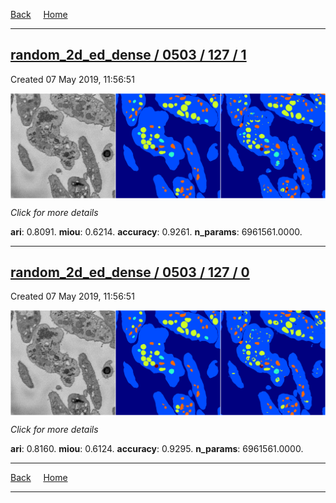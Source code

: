
[Back](..)&nbsp;&nbsp;&nbsp;&nbsp;&nbsp;[Home](https://leapmanlab.github.io/snapshots)

---

<div class="summary"><a href="1"><h2>random_2d_ed_dense / 0503 / 127 / 1</h2></a><p>Created 07 May 2019, 11:56:51
</p><a href="1"><img src="1/media/summary.png" align="center"></a><p>
<i>Click for more details</i>
</p></div>

**ari**: 0.8091. **miou**: 0.6214. **accuracy**: 0.9261. **n_params**: 6961561.0000. 

---

<div class="summary"><a href="0"><h2>random_2d_ed_dense / 0503 / 127 / 0</h2></a><p>Created 07 May 2019, 11:56:51
</p><a href="0"><img src="0/media/summary.png" align="center"></a><p>
<i>Click for more details</i>
</p></div>

**ari**: 0.8160. **miou**: 0.6124. **accuracy**: 0.9295. **n_params**: 6961561.0000. 

---

[Back](..)&nbsp;&nbsp;&nbsp;&nbsp;&nbsp;[Home](https://leapmanlab.github.io/snapshots)

---